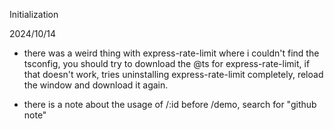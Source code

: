 Initialization

2024/10/14
- there was a weird thing with express-rate-limit where i couldn't find the tsconfig, you should try to download the @ts for express-rate-limit, if that doesn't work, tries uninstalling express-rate-limit completely, reload the window and download it again.

- there is a note about the usage of /:id before /demo, search for "github note"